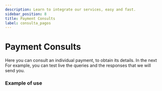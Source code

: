 ```yaml
---
description: Learn to integrate our services, easy and fast.
sidebar_position: 8
title: Payment Consults
label: consulta_pagos
---
```


# Payment Consults

Here you can consult an individual payment, to obtain its details. In the next For example, you can test live the queries and the responses that we will send you.

### Example of use